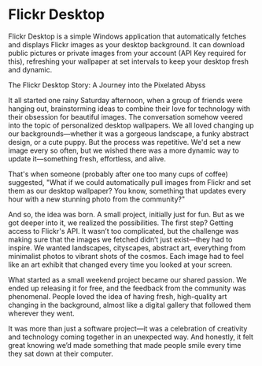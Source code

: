 # Flickr Desktop

Flickr Desktop is a simple Windows application that automatically fetches and displays Flickr images as your desktop background. It can download public pictures or private images from your account (API Key required for this), refreshing your wallpaper at set intervals to keep your desktop fresh and dynamic.


The Flickr Desktop Story: A Journey into the Pixelated Abyss

It all started one rainy Saturday afternoon, when a group of friends were hanging out, brainstorming ideas to combine their love for technology with their obsession for beautiful images. The conversation somehow veered into the topic of personalized desktop wallpapers. We all loved changing up our backgrounds—whether it was a gorgeous landscape, a funky abstract design, or a cute puppy. But the process was repetitive. We'd set a new image every so often, but we wished there was a more dynamic way to update it—something fresh, effortless, and alive.

That's when someone (probably after one too many cups of coffee) suggested, "What if we could automatically pull images from Flickr and set them as our desktop wallpaper? You know, something that updates every hour with a new stunning photo from the community?"

And so, the idea was born. A small project, initially just for fun. But as we got deeper into it, we realized the possibilities. The first step? Getting access to Flickr's API. It wasn’t too complicated, but the challenge was making sure that the images we fetched didn’t just exist—they had to inspire. We wanted landscapes, cityscapes, abstract art, everything from minimalist photos to vibrant shots of the cosmos. Each image had to feel like an art exhibit that changed every time you looked at your screen.

What started as a small weekend project became our shared passion. We ended up releasing it for free, and the feedback from the community was phenomenal. People loved the idea of having fresh, high-quality art changing in the background, almost like a digital gallery that followed them wherever they went.

It was more than just a software project—it was a celebration of creativity and technology coming together in an unexpected way. And honestly, it felt great knowing we’d made something that made people smile every time they sat down at their computer.
